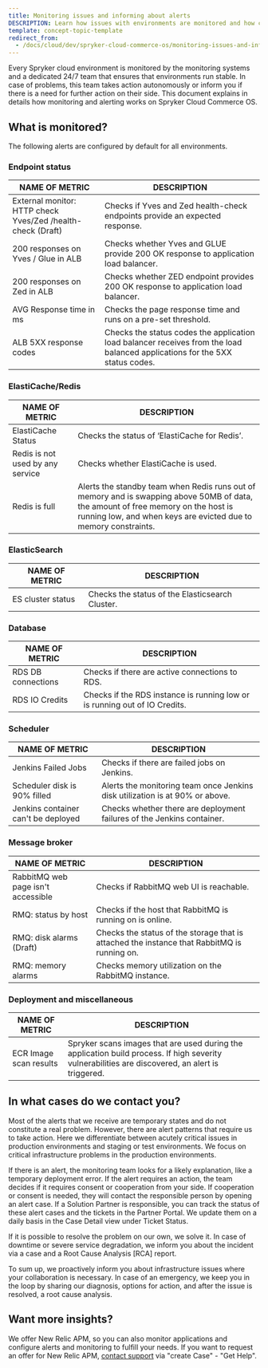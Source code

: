 ```yaml
---
title: Monitoring issues and informing about alerts
DESCRIPTION: Learn how issues with environments are monitored and how customers are informed about alerts on SCCOS
template: concept-topic-template
redirect_from:
  - /docs/cloud/dev/spryker-cloud-commerce-os/monitoring-issues-and-informing-about-alerts.html
---
```


Every Spryker cloud environment is monitored by the monitoring systems and a dedicated 24/7 team that ensures that environments run stable. In case of problems, this team takes action autonomously or inform you if there is a need for further action on their side. This document explains in details how monitoring and alerting works on Spryker Cloud Commerce OS.

## What is monitored?

The following alerts are configured by default for all environments.

### Endpoint status

<div class="width-100">

|NAME OF METRIC   | DESCRIPTION  |
|---|---|
|External monitor: HTTP check Yves/Zed /health-check (Draft)   | Checks if Yves and Zed health-check endpoints provide an expected response.  |
| 200 responses on Yves / Glue in ALB  | Checks whether Yves and GLUE provide 200 OK response to application load balancer.  |
| 200 responses on Zed in ALB  | Checks whether ZED endpoint provides 200 OK response to application load balancer.  |
| AVG Response time in ms  | Checks the page response time and runs on a pre-set threshold.  |
| ALB 5XX response codes | Checks the status codes the application load balancer receives from the load balanced applications for the 5XX status codes.  |

</div>

### ElastiCache/Redis

<div class="width-100">

|NAME OF METRIC   | DESCRIPTION  |
|---|---|
| ElastiCache Status  | Checks the status of ‘ElastiCache for Redis’.  |
| Redis is not used by any service  | Checks whether ElastiCache is used.  |
| Redis is full  | Alerts the standby team when Redis runs out of memory and is swapping above 50MB of data, the amount of free memory on the host is running low, and when keys are evicted due to memory constraints.   |

</div>

### ElasticSearch

<div class="width-100">

| NAME OF METRIC  | DESCRIPTION  |
|---|---|
| ES cluster status  | Checks the status of the Elasticsearch Cluster.  |  

</div>

### Database

<div class="width-100">

|  NAME OF METRIC | DESCRIPTION  |
|---|---|
|RDS DB connections   | Checks if there are active connections to RDS.  |
| RDS IO Credits  | Checks if the RDS instance is running low or is running out of IO Credits.  |   

</div>

### Scheduler

<div class="width-100">

|  NAME OF METRIC | DESCRIPTION  |
|---|---|
| Jenkins Failed Jobs  | Checks if there are failed jobs on Jenkins.  |
| Scheduler disk is 90% filled  | Alerts the monitoring team once Jenkins disk utilization is at 90% or above.  |
| Jenkins container can't be deployed  | Checks whether there are deployment failures of the Jenkins container.   |

</div>

### Message broker

<div class="width-100">

| NAME OF METRIC  | DESCRIPTION  |  
|---|---|
| RabbitMQ web page isn't accessible  | Checks if RabbitMQ web UI is reachable.  |
| RMQ: status by host  | Checks if the host that RabbitMQ is running on is online.  |
| RMQ: disk alarms (Draft)  | Checks the status of the storage that is attached the instance that RabbitMQ is running on.  |
| RMQ: memory alarms  | Checks memory utilization on the RabbitMQ instance.   |

</div>

### Deployment and miscellaneous

<div class="width-100">

| NAME OF METRIC  | DESCRIPTION  |  
|---|---|
| ECR Image scan results  | Spryker scans images that are used during the application build process. If high severity vulnerabilities are discovered, an alert is triggered.  |

</div>

## In what cases do we contact you?

Most of the alerts that we receive are temporary states and do not constitute a real problem. However, there are alert patterns that require us to take action. Here we differentiate between acutely critical issues in production environments and staging or test environments. We focus on critical infrastructure problems in the production environments.

If there is an alert, the monitoring team looks for a likely explanation, like a temporary deployment error. If the alert requires an action, the team decides if it requires consent or cooperation from your side. If cooperation or consent is needed, they will contact the responsible person by opening an alert case. If a Solution Partner is responsible, you can track the status of these alert cases and the tickets in the Partner Portal. We update them on a daily basis in the Case Detail view under Ticket Status.

If it is possible to resolve the problem on our own, we solve it. In case of  downtime or severe service degradation, we inform you about the incident via a case and a Root Cause Analysis [RCA] report.

To sum up, we proactively inform you about infrastructure issues where your collaboration is necessary. In case of an emergency, we keep you in the loop by sharing our diagnosis, options for action, and after the issue is resolved, a root cause analysis.

## Want more insights?

We offer New Relic APM, so you can also monitor applications and configure alerts and monitoring to fulfill your needs. If you want to request an offer for New Relic APM, [contact support](https://support.spryker.com) via "create Case" - "Get Help".
